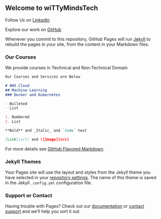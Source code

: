 ## Welcome to wiTTyMindsTech

Follow Us on  [LinkedIn](https://www.linkedin.com/company/20428176) 

Explore  our work  on [GitHub](https://www.github.com/wittymindstech) 

Whenever you commit to this repository, GitHub Pages will run [Jekyll](https://jekyllrb.com/) to rebuild the pages in your site, from the content in your Markdown files.

### Our Courses

We provide courses in Technical and Non-Technical Domain

```markdown
Our Courses and Services are Below

# AWS Cloud
## Machine Learning 
### Docker and Kubernetes

- Bulleted
- List

1. Numbered
2. List

**Bold** and _Italic_ and `Code` text

[Link](url) and ![Image](src)
```

For more details see [GitHub Flavored Markdown](https://guides.github.com/features/mastering-markdown/).

### Jekyll Themes

Your Pages site will use the layout and styles from the Jekyll theme you have selected in your [repository settings](https://github.com/wittymindstech/wittymindstech.github.io/settings). The name of this theme is saved in the Jekyll `_config.yml` configuration file.

### Support or Contact

Having trouble with Pages? Check out our [documentation](https://docs.github.com/categories/github-pages-basics/) or [contact support](https://support.github.com/contact) and we’ll help you sort it out.
